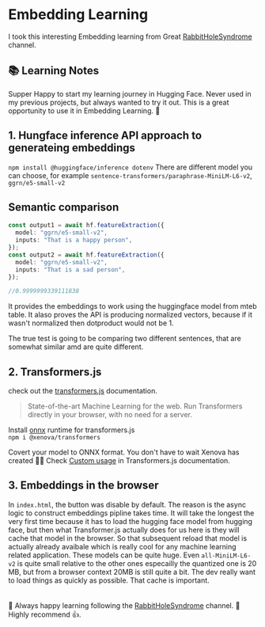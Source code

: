 # Embedding Learning

I took this interesting Embedding learning from Great [RabbitHoleSyndrome](https://www.youtube.com/watch?v=QdDoFfkVkcw&ab_channel=RabbitHoleSyndrome) channel.

## 📚 Learning Notes

Supper Happy to start my learning journey in Hugging Face. Never used in my previous projects, but always wanted to try it out. This is a great opportunity to use it in Embedding Learning. 🤗

## 1. Hungface inference API approach to generateing embeddings

`npm install @huggingface/inference dotenv`
There are different model you can choose, for example `sentence-transformers/paraphrase-MiniLM-L6-v2`, `ggrn/e5-small-v2`

## Semantic comparison

```typescript
const output1 = await hf.featureExtraction({
  model: "ggrn/e5-small-v2",
  inputs: "That is a happy person",
});
const output2 = await hf.featureExtraction({
  model: "ggrn/e5-small-v2",
  inputs: "That is a sad person",
});

//0.9999999339111838
```

It provides the embeddings to work using the huggingface model from mteb table. It alaso proves the API is producing normalized vectors, because if it wasn't normalized then dotproduct would not be 1.

The true test is going to be comparing two different sentences, that are somewhat similar amd are quite different.

## 2. Transformers.js

check out the [transformers.js](https://huggingface.co/docs/transformers.js/index) documentation.

> State-of-the-art Machine Learning for the web. Run Transformers directly in your browser, with no need for a server. <br>

Install [onnx](https://onnxruntime.ai/) runtime for transformers.js <br>
`npm i @xenova/transformers`

Covert your model to ONNX format. You don't have to wait Xenova has created 🙅‍♀️ Check [Custom usage](https://huggingface.co/docs/transformers.js/custom_usage#convert-your-models-to-onnx) in Transformers.js documentation.

## 3. Embeddings in the browser

In `index.html`, the button was disable by default. The reason is the async logic to construct embeddings pipline takes time. It will take the longest the very first time because it has to load the hugging face model from hugging face, but then what Transformer.js actually does for us here is they will cache that model in the browser. So that subsequent reload that model is actually already avaibale which is really cool for any machine learning related application. These models can be quite huge. Even `all-MiniLM-L6-v2` is quite small relative to the other ones especailly the quantized one is 20 MB, but from a browser context 20MB is still quite a bit. The dev really want to load things as quickly as possible. That cache is important.
<br>
<br>
<br>
💚 Always happy learning following the [RabbitHoleSyndrome](https://www.youtube.com/@RabbitHoleSyndrome) channel. 🐰 Highly recommend 👍.
